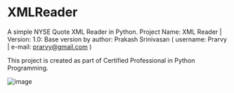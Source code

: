# XMLReader
A simple NYSE Quote XML Reader in Python.
Project Name: XML Reader | Version: 1.0: Base version by author: Prakash Srinivasan ( username: Prarvy | e-mail: prarvy@gmail.com )

This project is created as part of Certified Professional in Python Programming.

![image](https://github.com/Prarvy/XMLReader/assets/134375021/7defbc19-2a0a-4162-8dfc-f54d9b0e7549)
